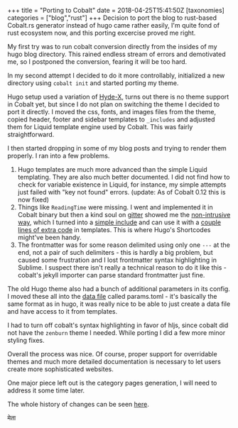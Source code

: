 +++
title = "Porting to Cobalt"
date = 2018-04-25T15:41:50Z
[taxonomies]
categories = ["blog","rust"]
+++
Decision to port the blog to rust-based Cobalt.rs generator instead of hugo came rather easily, I'm quite fond of rust ecosystem now, and this porting excercise proved me right.

<!-- more -->

My first try was to run cobalt conversion directly from the insides of my hugo blog directory. This rained endless stream of errors and demotivated me, so I postponed the conversion, fearing it will be too hard.

In my second attempt I decided to do it more controllably, initialized a new directory using `cobalt init` and started porting my theme.

Hugo setup used a variation of [Hyde-X](https://github.com/zyro/hyde-x), turns out there is no theme support in Cobalt yet, but since I do not plan on switching the theme I decided to port it directly. I moved the css, fonts, and images files from the theme, copied header, footer and sidebar templates to `_includes` and adjusted them for Liquid template engine used by Cobalt. This was fairly straightforward.

I then started dropping in some of my blog posts and trying to render them properly. I ran into a few problems.

1. Hugo templates are much more advanced than the simple Liquid templating. They are also much better documented. I did not find how to check for variable existence in Liquid, for instance, my simple attempts just failed with "key not found" errors. (update: As of Cobalt 0.12 this is now fixed)
2. Things like `ReadingTime` were missing. I went and implemented it in Cobalt binary but then a kind soul on [gitter](https://gitter.im/cobalt-org/cobalt.rs) showed me the [non-intrusive way](https://github.com/booyaa/booyaa.github.io/blob/source/_includes/post.liquid#L11), which I turned into a [simple include](https://github.com/metta-systems/metta.systems/blob/master/_includes/reading_time.liquid) and can use it with a [couple lines of extra code](https://github.com/metta-systems/metta.systems/blob/master/_layouts/post.liquid#L2-L3) in templates. This is where Hugo's Shortcodes might've been handy.
3. The frontmatter was for some reason delimited using only one `---` at the end, not a pair of such delimiters - this is hardly a big problem, but caused some frustration and I lost frontmatter syntax highlighting in Sublime. I suspect there isn't really a technical reason to do it like this - cobalt's jekyll importer can parse standard frontmatter just fine.

The old Hugo theme also had a bunch of additional parameters in its config. I moved these all into the [data file](http://cobalt-org.github.io/docs/data.html) called params.toml - it's basically the same format as in hugo, it was really nice to be able to just create a data file and have access to it from templates.

I had to turn off cobalt's syntax highlighting in favor of hljs, since cobalt did not have the `zenburn` theme I needed. While porting I did a few more minor styling fixes.

Overall the process was nice. Of course, proper support for overridable themes and much more detailed documentation is necessary to let users create more sophisticated websites.

One major piece left out is the category pages generation, I will need to address it some time later.

The whole history of changes can be seen [here](https://github.com/metta-systems/metta.systems/compare/bcb2c1afec40b85c11f9a6979072117f8c0b6c6d...776a3c23b38123acec348475af3c9b4ff88f6ee2).

मेता

